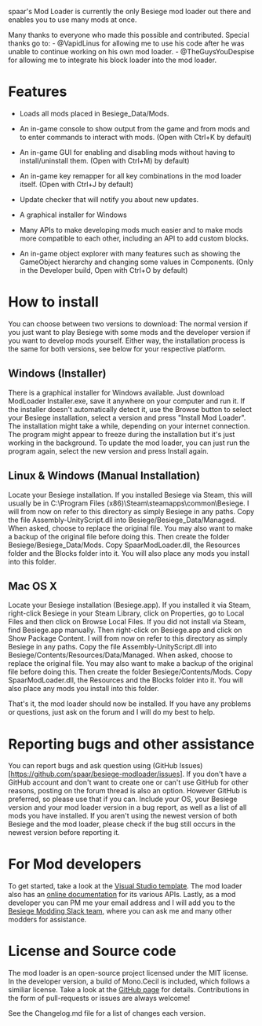 spaar's Mod Loader is currently the only Besiege mod loader out there and enables you to use many mods at once.

Many thanks to everyone who made this possible and contributed.
Special thanks go to:
	- @VapidLinus for allowing me to use his code after he was unable to continue working on his own mod loader.
	- @TheGuysYouDespise for allowing me to integrate his block loader into the mod loader.

Features
===
- Loads all mods placed in Besiege_Data/Mods.
- An in-game console to show output from the game and from mods and to enter commands to interact with mods. (Open with Ctrl+K by default)
- An in-game GUI for enabling and disabling mods without having to install/uninstall them. (Open with Ctrl+M) by default)
- An in-game key remapper for all key combinations in the mod loader itself. (Open with Ctrl+J by default)
- Update checker that will notify you about new updates.
- A graphical installer for Windows

- Many APIs to make developing mods much easier and to make mods more compatible to each other, including an API to add custom blocks.
- An in-game object explorer with many features such as showing the GameObject hierarchy and changing some values in Components. (Only in the Developer build, Open with Ctrl+O by default)

How to install
===
You can choose between two versions to download: The normal version if you just want to play Besiege with some mods and the developer version if you want to develop mods yourself.
Either way, the installation process is the same for both versions, see below for your respective platform.

Windows (Installer)
---
There is a graphical installer for Windows available. Just download ModLoader Installer.exe, save it anywhere on your computer and run it.
If the installer doesn't automatically detect it, use the Browse button to select your Besiege installation, select a version and press "Install Mod Loader".
The installation might take a while, depending on your internet connection. The program might appear to freeze during the installation but it's just working in the background.
To update the mod loader, you can just run the program again, select the new version and press Install again.

Linux & Windows (Manual Installation)
---
Locate your Besiege installation. If you installed Besiege via Steam, this will usually be in C:\Program Files (x86)\Steam\steamapps\common\Besiege.
I will from now on refer to this directory as simply Besiege in any paths.
Copy the file Assembly-UnityScript.dll into Besiege/Besiege_Data/Managed.
When asked, choose to replace the original file. You may also want to make a backup of the original file before doing this.
Then create the folder Besiege/Besiege_Data/Mods. Copy SpaarModLoader.dll, the Resources folder and the Blocks folder into it. You will also place any mods you install into this folder.

Mac OS X
---
Locate your Besiege installation (Besiege.app).
If you installed it via Steam, right-click Besiege in your Steam Library, click on Properties, go to Local Files and then click on Browse Local Files.
If you did not install via Steam, find Besiege.app manually.
Then right-click on Besiege.app and click on Show Package Content. I will from now on refer to this directory as simply Besiege in any paths.
Copy the file Assembly-UnityScript.dll into Besiege/Contents/Resources/Data/Managed.
When asked, choose to replace the original file. You may also want to make a backup of the original file before doing this.
Then create the folder Besiege/Contents/Mods. Copy SpaarModLoader.dll, the Resources and the Blocks folder into it. You will also place any mods you install into this folder.

That's it, the mod loader should now be installed. If you have any problems or questions, just ask on the forum and I will do my best to help.

Reporting bugs and other assistance
===
You can report bugs and ask question using (GitHub Issues)[https://github.com/spaar/besiege-modloader/issues]. If you don't have a GitHub account and don't want to create one or can't use GitHub for other reasons, posting on the forum thread is also an option. However GitHub is preferred, so please use that if you can.
Include your OS, your Besiege version and your mod loader version in a bug report, as well as a list of all mods you have installed. If you aren't using the newest version of both Besiege and the mod loader, please check if the bug still occurs in the newest version before reporting it.

For Mod developers
===
To get started, take a look at the [Visual Studio template](http://forum.spiderlinggames.co.uk/index.php?threads/new-visual-studio-template-spaar-s-mod-loader-1-x-x-mod-development.2027/).
The mod loader also has an [online documentation](http://spaar.github.io/besiege-modloader) for its various APIs.
Lastly, as a mod developer you can PM me your email address and I will add you to the [Besiege Modding Slack team](http://forum.spiderlinggames.co.uk/index.php?threads/slack-team.1148/),
where you can ask me and many other modders for assistance.

License and Source code
===
The mod loader is an open-source project licensed under the MIT license.
In the developer version, a build of Mono.Cecil is included, which follows a similiar license.
Take a look at the [GitHub page](https://github.com/spaar/besiege-modloader) for details. Contributions in the form of pull-requests or issues are always welcome!


See the Changelog.md file for a list of changes each version.
